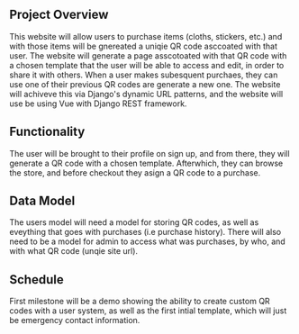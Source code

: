 ## Project Overview

This website will allow users to purchase items (cloths, stickers, etc.) and with those items will be gnereated a uniqie QR code asccoated with that user. The website will generate a page asscotoated with that QR code with a chosen template that the user will be able to access and edit, in order to share it with others. When a user makes subesquent purchaes, they can use one of their previous QR codes are generate a new one. The website will achiveve this via Django's dynamic URL patterns, and the website will use be using Vue with Django REST framework.

## Functionality

The user will be brought to their profile on sign up, and from there, they will generate a QR code with a chosen template. Afterwhich, they can browse the store, and before checkout they asign a QR code to a purchase. 

## Data Model

The users model will need a model for storing QR codes, as well as eveything that goes with purchases (i.e purchase history). There will also need to be a model for admin to access what was purchases, by who, and with what QR code (unqie site url).

## Schedule

First milestone will be a demo showing the ability to create custom QR codes with a user system, as well as the first intial template, which will just be emergency contact information. 
